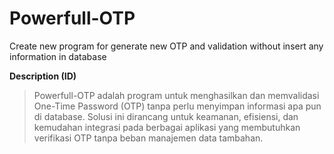 # Powerfull-OTP
Create new program for generate new OTP and validation without insert any information in database

**Description (ID)**
> Powerfull-OTP adalah program untuk menghasilkan dan memvalidasi One-Time Password (OTP) tanpa perlu menyimpan informasi apa pun di database. Solusi ini dirancang untuk keamanan, efisiensi, dan kemudahan integrasi pada berbagai aplikasi yang membutuhkan verifikasi OTP tanpa beban manajemen data tambahan.
